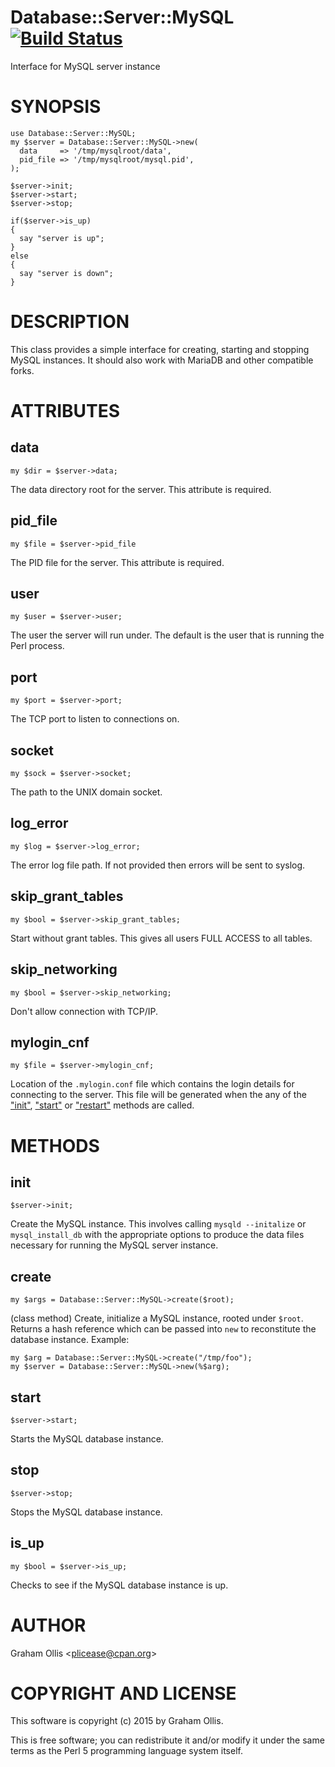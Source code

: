 # Database::Server::MySQL [![Build Status](https://secure.travis-ci.org/plicease/Database-Server-MySQL.png)](http://travis-ci.org/plicease/Database-Server-MySQL)

Interface for MySQL server instance

# SYNOPSIS

    use Database::Server::MySQL;
    my $server = Database::Server::MySQL->new(
      data     => '/tmp/mysqlroot/data',
      pid_file => '/tmp/mysqlroot/mysql.pid',
    );
    
    $server->init;
    $server->start;
    $server->stop;
    
    if($server->is_up)
    {
      say "server is up";
    }
    else
    {
      say "server is down";
    }

# DESCRIPTION

This class provides a simple interface for creating,
starting and stopping MySQL instances.  It should also
work with MariaDB and other compatible forks.

# ATTRIBUTES

## data

    my $dir = $server->data;

The data directory root for the server.  This
attribute is required.

## pid\_file

    my $file = $server->pid_file

The PID file for the server.  This attribute
is required.

## user

    my $user = $server->user;

The user the server will run under.  The default is
the user that is running the Perl process.

## port

    my $port = $server->port;

The TCP port to listen to connections on.

## socket

    my $sock = $server->socket;

The path to the UNIX domain socket.

## log\_error

    my $log = $server->log_error;

The error log file path.  If not provided then
errors will be sent to syslog.

## skip\_grant\_tables

    my $bool = $server->skip_grant_tables;

Start without grant tables.  This gives all users FULL
ACCESS to all tables.

## skip\_networking

    my $bool = $server->skip_networking;

Don't allow connection with TCP/IP.

## mylogin\_cnf

    my $file = $server->mylogin_cnf;

Location of the `.mylogin.conf` file which contains the login details for
connecting to the server.  This file will be generated when the any of
the ["init"](#init), ["start"](#start) or ["restart"](#restart) methods are called.

# METHODS

## init

    $server->init;

Create the MySQL instance.  This involves calling `mysqld --initalize` or
`mysql_install_db` with the appropriate options to produce the data files
necessary for running the MySQL server instance.

## create

    my $args = Database::Server::MySQL->create($root);

(class method)
Create, initialize a MySQL instance, rooted under `$root`.  Returns
a hash reference which can be passed into `new` to reconstitute the
database instance.  Example:

    my $arg = Database::Server::MySQL->create("/tmp/foo");
    my $server = Database::Server::MySQL->new(%$arg);

## start

    $server->start;

Starts the MySQL database instance.

## stop

    $server->stop;

Stops the MySQL database instance.

## is\_up

    my $bool = $server->is_up;

Checks to see if the MySQL database instance is up.

# AUTHOR

Graham Ollis &lt;plicease@cpan.org>

# COPYRIGHT AND LICENSE

This software is copyright (c) 2015 by Graham Ollis.

This is free software; you can redistribute it and/or modify it under
the same terms as the Perl 5 programming language system itself.
